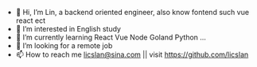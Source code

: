- 👋 Hi, I’m Lin, a backend oriented engineer, also know fontend such vue react ect
- 👀 I’m interested in English study
- 🌱 I’m currently learning React Vue Node Goland Python ...
- 💞️ I’m looking for a remote job
- 📫 How to reach me licslan@sina.com || visit https://github.com/licslan

<!---
ailin-licslan/ailin-licslan is a ✨ special ✨ repository because its `README.md` (this file) appears on your GitHub profile.
You can click the Preview link to take a look at your changes.
--->
